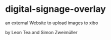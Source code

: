 # digital-signage-overlay
an external Website to upload images to xibo

by Leon Tea and Simon Zweimüller
